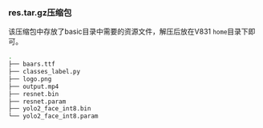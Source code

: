 ### res.tar.gz压缩包
该压缩包中存放了basic目录中需要的资源文件，解压后放在V831 `home`目录下即可。
~~~ bash
.
├── baars.ttf
├── classes_label.py
├── logo.png
├── output.mp4
├── resnet.bin
├── resnet.param
├── yolo2_face_int8.bin
└── yolo2_face_int8.param
~~~